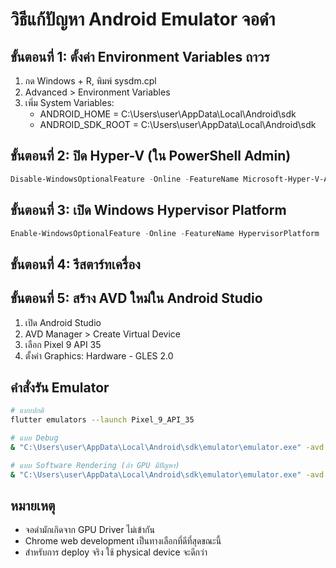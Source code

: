 # วิธีแก้ปัญหา Android Emulator จอดำ

## ขั้นตอนที่ 1: ตั้งค่า Environment Variables ถาวร
1. กด Windows + R, พิมพ์ sysdm.cpl
2. Advanced > Environment Variables
3. เพิ่ม System Variables:
   - ANDROID_HOME = C:\Users\user\AppData\Local\Android\sdk
   - ANDROID_SDK_ROOT = C:\Users\user\AppData\Local\Android\sdk

## ขั้นตอนที่ 2: ปิด Hyper-V (ใน PowerShell Admin)
```powershell
Disable-WindowsOptionalFeature -Online -FeatureName Microsoft-Hyper-V-All
```

## ขั้นตอนที่ 3: เปิด Windows Hypervisor Platform
```powershell
Enable-WindowsOptionalFeature -Online -FeatureName HypervisorPlatform
```

## ขั้นตอนที่ 4: รีสตาร์ทเครื่อง

## ขั้นตอนที่ 5: สร้าง AVD ใหม่ใน Android Studio
1. เปิด Android Studio
2. AVD Manager > Create Virtual Device
3. เลือก Pixel 9 API 35
4. ตั้งค่า Graphics: Hardware - GLES 2.0

## คำสั่งรัน Emulator
```bash
# แบบปกติ
flutter emulators --launch Pixel_9_API_35

# แบบ Debug
& "C:\Users\user\AppData\Local\Android\sdk\emulator\emulator.exe" -avd Pixel_9_API_35 -gpu host -no-audio

# แบบ Software Rendering (ถ้า GPU มีปัญหา)
& "C:\Users\user\AppData\Local\Android\sdk\emulator\emulator.exe" -avd Pixel_9_API_35 -gpu swiftshader_indirect -no-audio
```

## หมายเหตุ
- จอดำมักเกิดจาก GPU Driver ไม่เข้ากัน
- Chrome web development เป็นทางเลือกที่ดีที่สุดขณะนี้
- สำหรับการ deploy จริง ใช้ physical device จะดีกว่า